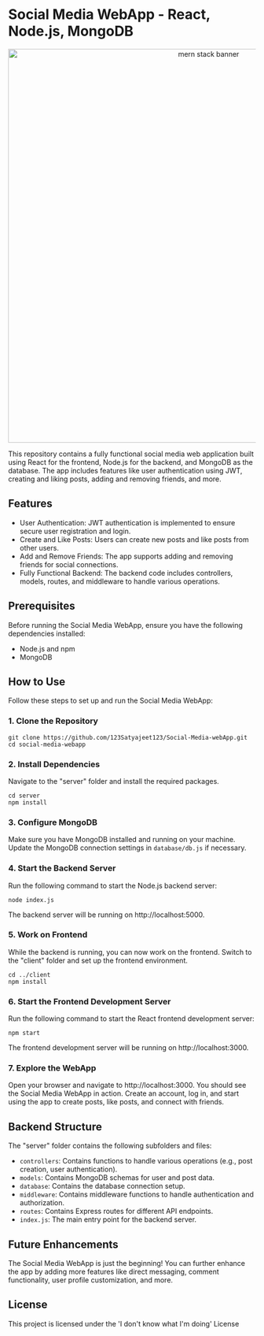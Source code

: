 # Social Media WebApp - React, Node.js, MongoDB

<p align="center">
  <img src="https://github.com/123Satyajeet123/Social-Media-webApp/assets/103361055/e048a171-c45a-4785-8b91-ad0e74248e67" alt="mern stack banner" width=800vw>
</p>


This repository contains a fully functional social media web application built using React for the frontend, Node.js for the backend, and MongoDB as the database. The app includes features like user authentication using JWT, creating and liking posts, adding and removing friends, and more.

## Features

- User Authentication: JWT authentication is implemented to ensure secure user registration and login.
- Create and Like Posts: Users can create new posts and like posts from other users.
- Add and Remove Friends: The app supports adding and removing friends for social connections.
- Fully Functional Backend: The backend code includes controllers, models, routes, and middleware to handle various operations.

## Prerequisites

Before running the Social Media WebApp, ensure you have the following dependencies installed:

- Node.js and npm
- MongoDB

## How to Use

Follow these steps to set up and run the Social Media WebApp:

### 1. Clone the Repository

```
git clone https://github.com/123Satyajeet123/Social-Media-webApp.git
cd social-media-webapp
```


### 2. Install Dependencies

Navigate to the "server" folder and install the required packages.
```
cd server
npm install
```


### 3. Configure MongoDB

Make sure you have MongoDB installed and running on your machine. Update the MongoDB connection settings in `database/db.js` if necessary.


### 4. Start the Backend Server

Run the following command to start the Node.js backend server:
```
node index.js
```
The backend server will be running on http://localhost:5000.



### 5. Work on Frontend

While the backend is running, you can now work on the frontend. Switch to the "client" folder and set up the frontend environment.
```
cd ../client
npm install
```



### 6. Start the Frontend Development Server

Run the following command to start the React frontend development server:
```
npm start
```

The frontend development server will be running on http://localhost:3000.

### 7. Explore the WebApp

Open your browser and navigate to http://localhost:3000. You should see the Social Media WebApp in action. Create an account, log in, and start using the app to create posts, like posts, and connect with friends.

## Backend Structure

The "server" folder contains the following subfolders and files:

- `controllers`: Contains functions to handle various operations (e.g., post creation, user authentication).
- `models`: Contains MongoDB schemas for user and post data.
- `database`: Contains the database connection setup.
- `middleware`: Contains middleware functions to handle authentication and authorization.
- `routes`: Contains Express routes for different API endpoints.
- `index.js`: The main entry point for the backend server.

## Future Enhancements

The Social Media WebApp is just the beginning! You can further enhance the app by adding more features like direct messaging, comment functionality, user profile customization, and more.

## License

This project is licensed under the 'I don't know what I'm doing' License
